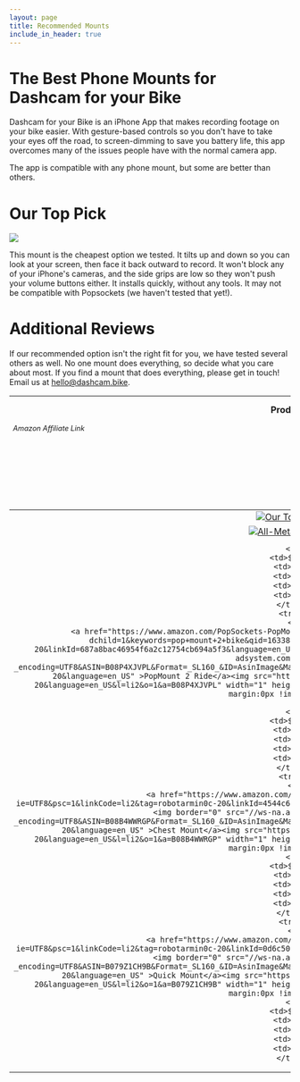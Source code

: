 ```yaml
---
layout: page
title: Recommended Mounts
include_in_header: true
---
```


# The Best Phone Mounts for Dashcam for your Bike
Dashcam for your Bike is an iPhone App that makes recording footage on your bike easier.
With gesture-based controls so you don't have to take your eyes off the road, to screen-dimming to save you battery life, this app overcomes many of the issues people have with the normal camera app.

The app is compatible with any phone mount, but some are better than others.

# Our Top Pick

<a href="https://www.amazon.com/visnfa-Adjustable-Universal-Accessories-Smartphones/dp/B08TWMZFR8/ref=as_li_ss_il?pd_rd_w=kzQ1l&pf_rd_p=eb19c5b7-e15e-4646-8a38-bda700402de6&pf_rd_r=6EYMBHBWZVW24GQWWEYY&pd_rd_r=5118b3e4-0d36-416a-8c41-8a02c7c0418a&pd_rd_wg=iuvZV&pd_rd_i=B08TWMZFR8&psc=1&linkCode=li3&tag=robotarmin0c-20&linkId=7344cf273e315a2a4bd545f0cb0e3057&language=en_US" target="_blank"><img border="0" src="//ws-na.amazon-adsystem.com/widgets/q?_encoding=UTF8&ASIN=B08TWMZFR8&Format=_SL250_&ID=AsinImage&MarketPlace=US&ServiceVersion=20070822&WS=1&tag=robotarmin0c-20&language=en_US" ></a><img src="https://ir-na.amazon-adsystem.com/e/ir?t=robotarmin0c-20&language=en_US&l=li3&o=1&a=B08TWMZFR8" width="1" height="1" border="0" alt="" style="border:none !important; margin:0px !important;" />

This mount is the cheapest option we tested.
It tilts up and down so you can look at your screen, then face it back outward to record.
It won't block any of your iPhone's cameras, and the side grips are low so they won't push your volume buttons either.
It installs quickly, without any tools.
It may not be compatible with Popsockets (we haven't tested that yet!).

# Additional Reviews

If our recommended option isn't the right fit for you, we have tested several others as well.
No one mount does everything, so decide what you care about most.
If you find a mount that does everything, please get in touch! Email us at hello@dashcam.bike.

<table style="text-align:center">
    <colgroup>
    <col width="25%" />
    <col width="15%" />
    <col width="15%" />
    <col width="15%" />
    <col width="15%" />
    <col width="15%" />
    </colgroup>
  <thead>
    <tr class="header">
        <th>Product</th>
        <th>Cost</th>
        <th>Tilts</th>
        <th>Strap-free</th>
        <th>Slip-free</th>
        <th>Popsocket?</th>
    </tr>
    <tr style="text-align: left; font-size: .8em; font-style: italic; vertical-align: top">
        <td>Amazon Affiliate Link</td>
        <td>Approximate cost, as of October 2020</td>
        <td>Swivels to let you look at your phone, then face it forward again</td>
        <td>Straps can partially block the camera</td>
        <td>If it slips, it might accidentally push the volume down button</td>
        <td>Is it compatible with a Popsocket?</td>
    </tr>
  </thead>
  <tbody>
    <tr>
        <td>
            <a href="https://www.amazon.com/gp/product/B079Z1CH9B/ref=as_li_ss_il?ie=UTF8&psc=1&linkCode=li2&tag=robotarmin0c-20&linkId=0d6c505ada2eb40ca9dfab1d2ce5417a&language=en_US" target="_blank"><img border="0" src="//ws-na.amazon-adsystem.com/widgets/q?_encoding=UTF8&ASIN=B079Z1CH9B&Format=_SL160_&ID=AsinImage&MarketPlace=US&ServiceVersion=20070822&WS=1&tag=robotarmin0c-20&language=en_US" >Our Top Pick</a><img src="https://ir-na.amazon-adsystem.com/e/ir?t=robotarmin0c-20&language=en_US&l=li2&o=1&a=B079Z1CH9B" width="1" height="1" border="0" alt="" style="border:none !important; margin:0px !important;" />
        </td>
        <td>$13</td>
        <td>✅</td>
        <td>✅</td>
        <td>✅</td>
        <td>❌</td>
    </tr>
    <tr>
        <td>
            <a href="https://www.amazon.com/GUB-Motorcycle-Aluminum-Rotation-Adjustable/dp/B07GKT8FBZ/ref=as_li_ss_il?_encoding=UTF8&pd_rd_w=WExxg&pf_rd_p=8b894231-4b84-44da-9446-c27cf0e8abc2&pf_rd_r=7S1SWGQFBXTEPWW6EA5G&pd_rd_r=138ae756-baa5-4b60-8632-c877df877f25&pd_rd_wg=ay0Gv&ref_=nav_youraccount_switchacct&linkCode=li2&tag=robotarmin0c-20&linkId=5b70f71a6ec74f1b2eb5f659cf6b5e1d&language=en_US" target="_blank"><img border="0" src="//ws-na.amazon-adsystem.com/widgets/q?_encoding=UTF8&ASIN=B07GKT8FBZ&Format=_SL160_&ID=AsinImage&MarketPlace=US&ServiceVersion=20070822&WS=1&tag=robotarmin0c-20&language=en_US" >All-Metal Mount</a><img src="https://ir-na.amazon-adsystem.com/e/ir?t=robotarmin0c-20&language=en_US&l=li2&o=1&a=B07GKT8FBZ" width="1" height="1" border="0" alt="" style="border:none !important; margin:0px !important;" />
            
        </td>
        <td>$20</td>
        <td>❌</td>
        <td>✅</td>
        <td>✅</td>
        <td>❌</td>
    </tr>
    <tr>
        <td>
            <a href="https://www.amazon.com/PopSockets-PopMount-Ride-Scooter-Bicycle/dp/B08P4XJVPL/ref=as_li_ss_il?dchild=1&keywords=pop+mount+2+bike&qid=1633807572&sr=8-1&linkCode=li2&tag=robotarmin0c-20&linkId=687a8bac46954f6a2c12754cb694a5f3&language=en_US" target="_blank"><img border="0" src="//ws-na.amazon-adsystem.com/widgets/q?_encoding=UTF8&ASIN=B08P4XJVPL&Format=_SL160_&ID=AsinImage&MarketPlace=US&ServiceVersion=20070822&WS=1&tag=robotarmin0c-20&language=en_US" >PopMount 2 Ride</a><img src="https://ir-na.amazon-adsystem.com/e/ir?t=robotarmin0c-20&language=en_US&l=li2&o=1&a=B08P4XJVPL" width="1" height="1" border="0" alt="" style="border:none !important; margin:0px !important;" />
            
        </td>
        <td>$30</td>
        <td>✅</td>
        <td>❌</td>
        <td>✅</td>
        <td>✅</td>
    </tr>
    <tr>
        <td>
            <a href="https://www.amazon.com/gp/product/B08B4WWRGP/ref=as_li_ss_il?ie=UTF8&psc=1&linkCode=li2&tag=robotarmin0c-20&linkId=4544c6f053d7b0f7926a6612be5e168f&language=en_US" target="_blank"><img border="0" src="//ws-na.amazon-adsystem.com/widgets/q?_encoding=UTF8&ASIN=B08B4WWRGP&Format=_SL160_&ID=AsinImage&MarketPlace=US&ServiceVersion=20070822&WS=1&tag=robotarmin0c-20&language=en_US" >Chest Mount</a><img src="https://ir-na.amazon-adsystem.com/e/ir?t=robotarmin0c-20&language=en_US&l=li2&o=1&a=B08B4WWRGP" width="1" height="1" border="0" alt="" style="border:none !important; margin:0px !important;" />
        </td>
        <td>$15</td>
        <td>❌</td>
        <td>✅</td>
        <td>✅</td>
        <td>✅</td>
    </tr>
    <tr>
        <td>
            <a href="https://www.amazon.com/gp/product/B079Z1CH9B/ref=as_li_ss_il?ie=UTF8&psc=1&linkCode=li2&tag=robotarmin0c-20&linkId=0d6c505ada2eb40ca9dfab1d2ce5417a&language=en_US" target="_blank"><img border="0" src="//ws-na.amazon-adsystem.com/widgets/q?_encoding=UTF8&ASIN=B079Z1CH9B&Format=_SL160_&ID=AsinImage&MarketPlace=US&ServiceVersion=20070822&WS=1&tag=robotarmin0c-20&language=en_US" >Quick Mount</a><img src="https://ir-na.amazon-adsystem.com/e/ir?t=robotarmin0c-20&language=en_US&l=li2&o=1&a=B079Z1CH9B" width="1" height="1" border="0" alt="" style="border:none !important; margin:0px !important;" />
        </td>
        <td>$15</td>
        <td>✅</td>
        <td>❌</td>
        <td>❌</td>
        <td>✅</td>
    </tr>
  </tbody>
</table>
